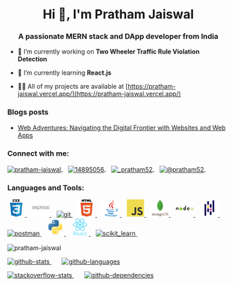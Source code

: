 <h1 align="center">Hi 👋, I'm Pratham Jaiswal</h1>
<h3 align="center">A passionate MERN stack and DApp developer from India</h3>

- 🔭 I’m currently working on **Two Wheeler Traffic Rule Violation Detection**

- 🌱 I’m currently learning **React.js**

- 👨‍💻 All of my projects are available at [https://pratham-jaiswal.vercel.app/](https://pratham-jaiswal.vercel.app/)

### Blogs posts
<!-- BLOG-POST-LIST:START -->
- [Web Adventures: Navigating the Digital Frontier with Websites and Web Apps](https://medium.com/@pratham52/web-adventures-navigating-the-digital-frontier-with-websites-and-web-apps-9226ce487719?source=rss-22cb12301bff------2)
<!-- BLOG-POST-LIST:END -->

<h3 align="left">Connect with me:</h3>
<p align="left">
  <a href="https://linkedin.com/in/pratham-jaiswal" target="blank">
    <img align="center" src="https://raw.githubusercontent.com/rahuldkjain/github-profile-readme-generator/master/src/images/icons/Social/linked-in-alt.svg" alt="pratham-jaiswal" height="30" width="40" />
  </a>&nbsp;&nbsp;
  <a href="https://stackoverflow.com/users/14895056" target="blank">
    <img align="center" src="https://raw.githubusercontent.com/rahuldkjain/github-profile-readme-generator/master/src/images/icons/Social/stack-overflow.svg" alt="14895056" height="30" width="40" />
  </a>&nbsp;&nbsp;
  <a href="https://instagram.com/_pratham52" target="blank">
    <img align="center" src="https://raw.githubusercontent.com/rahuldkjain/github-profile-readme-generator/master/src/images/icons/Social/instagram.svg" alt="_pratham52" height="30" width="40" />
  </a>&nbsp;&nbsp;
  <a href="https://medium.com/@pratham52" target="blank">
    <img align="center" src="https://raw.githubusercontent.com/rahuldkjain/github-profile-readme-generator/master/src/images/icons/Social/medium.svg" alt="@pratham52" height="30" width="40" />
  </a>&nbsp;&nbsp;
</p>

<h3 align="left">Languages and Tools:</h3>
<p align="left">
  <a href="https://www.w3schools.com/css/" target="_blank" rel="noreferrer">
    <img src="https://raw.githubusercontent.com/devicons/devicon/master/icons/css3/css3-original-wordmark.svg" alt="css3" width="40" height="40"/>
  </a>&nbsp;&nbsp;
  <a href="https://expressjs.com" target="_blank" rel="noreferrer">
    <img src="https://raw.githubusercontent.com/devicons/devicon/master/icons/express/express-original-wordmark.svg" alt="express" width="40" height="40"/>
  </a>&nbsp;&nbsp;
  <a href="https://git-scm.com/" target="_blank" rel="noreferrer">
    <img src="https://www.vectorlogo.zone/logos/git-scm/git-scm-icon.svg" alt="git" width="40" height="40"/>
  </a>&nbsp;&nbsp;
  <a href="https://www.w3.org/html/" target="_blank" rel="noreferrer">
    <img src="https://raw.githubusercontent.com/devicons/devicon/master/icons/html5/html5-original-wordmark.svg" alt="html5" width="40" height="40"/>
  </a>&nbsp;&nbsp;
  <a href="https://www.java.com" target="_blank" rel="noreferrer"> 
    <img src="https://raw.githubusercontent.com/devicons/devicon/master/icons/java/java-original.svg" alt="java" width="40" height="40"/> 
  </a>&nbsp;&nbsp;
  <a href="https://developer.mozilla.org/en-US/docs/Web/JavaScript" target="_blank" rel="noreferrer"> 
    <img src="https://raw.githubusercontent.com/devicons/devicon/master/icons/javascript/javascript-original.svg" alt="javascript" width="40" height="40"/> 
  </a>&nbsp;&nbsp;
  <a href="https://www.mongodb.com/" target="_blank" rel="noreferrer"> 
    <img src="https://raw.githubusercontent.com/devicons/devicon/master/icons/mongodb/mongodb-original-wordmark.svg" alt="mongodb" width="40" height="40"/> 
  </a>&nbsp;&nbsp;
  <a href="https://nodejs.org" target="_blank" rel="noreferrer"> 
    <img src="https://raw.githubusercontent.com/devicons/devicon/master/icons/nodejs/nodejs-original-wordmark.svg" alt="nodejs" width="40" height="40"/> 
  </a>&nbsp;&nbsp;
  <a href="https://pandas.pydata.org/" target="_blank" rel="noreferrer"> 
    <img src="https://raw.githubusercontent.com/devicons/devicon/2ae2a900d2f041da66e950e4d48052658d850630/icons/pandas/pandas-original.svg" alt="pandas" width="40" height="40"/> 
  </a>&nbsp;&nbsp;
  <a href="https://postman.com" target="_blank" rel="noreferrer"> 
    <img src="https://www.vectorlogo.zone/logos/getpostman/getpostman-icon.svg" alt="postman" width="40" height="40"/> 
  </a>&nbsp;&nbsp;
  <a href="https://www.python.org" target="_blank" rel="noreferrer"> 
    <img src="https://raw.githubusercontent.com/devicons/devicon/master/icons/python/python-original.svg" alt="python" width="40" height="40"/> 
  </a>&nbsp;&nbsp;
  <a href="https://reactjs.org/" target="_blank" rel="noreferrer"> 
    <img src="https://raw.githubusercontent.com/devicons/devicon/master/icons/react/react-original-wordmark.svg" alt="react" width="40" height="40"/> 
  </a>&nbsp;&nbsp;
  <a href="https://scikit-learn.org/" target="_blank" rel="noreferrer">
    <img src="https://upload.wikimedia.org/wikipedia/commons/0/05/Scikit_learn_logo_small.svg" alt="scikit_learn" width="40" height="40"/> 
  </a>&nbsp;&nbsp;
</p>

<p><img align="center" src="https://github-readme-stats.vercel.app/api/top-langs?username=pratham-jaiswal&show_icons=true&locale=en&layout=compact" alt="pratham-jaiswal" /></p>

<p>
<a href="https://quine.sh?utm_source=widgets&utm_campaign=pratham-jaiswal">
  <img src="https://stats.quine.sh/pratham-jaiswal/github?theme=dark" alt="github-stats" width="350"/>
</a>&nbsp;&nbsp;&nbsp;&nbsp;&nbsp;
<a href="https://quine.sh?utm_source=widgets&utm_campaign=pratham-jaiswal">
  <img src="https://stats.quine.sh/pratham-jaiswal/languages-over-time?theme=dark" alt="github-languages" width="390"/>
</a>
</p>

<p>
  <a href="https://quine.sh?utm_source=widgets&utm_campaign=pratham-jaiswal">
    <img src="https://stats.quine.sh/pratham-jaiswal/stack-overflow?theme=dark" alt="stackoverflow-stats" width="350"/>
  </a>&nbsp;&nbsp;&nbsp;&nbsp;&nbsp;
  <a href="https://quine.sh?utm_source=widgets&utm_campaign=pratham-jaiswal">
    <img src="https://stats.quine.sh/pratham-jaiswal/dependencies?theme=dark" alt="github-dependencies" width="350"/>
  </a>
</p>
